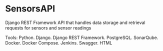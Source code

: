# SensorsAPI
Django REST Framework API that handles data storage and retrieval requests for sensors and sensor readings

Tools: Python. Django. Django REST Framework. PostgreSQL. SonarQube. Docker. Docker Compose. Jenkins. Swagger. HTML
